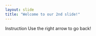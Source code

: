 ```yaml
---
layout: slide
title: "Welcome to our 2nd slide!"
---
```

Instruction
Use the right arrow to go back!
